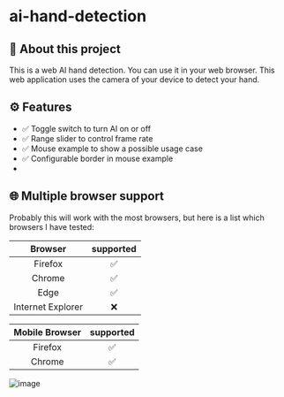# ai-hand-detection
## 👋 About this project
This is a web AI hand detection. You can use it in your web browser. This web application uses the camera of your device to detect your hand.

## ⚙️ Features

- ✅ Toggle switch to turn AI on or off
- ✅ Range slider to control frame rate
- ✅ Mouse example to show a possible usage case
- ✅ Configurable border in mouse example
- 
## 🌐 Multiple browser support
Probably this will work with the most browsers, but here is a list which browsers I have tested: 

|      Browser      | supported |
|:-----------------:|:---------:|
|      Firefox      |     ✅     |
|      Chrome       |     ✅     |
|        Edge       |     ✅     |
| Internet Explorer |     ❌     |

| Mobile Browser | supported |
|:--------------:|:---------:|
|     Firefox    |     ✅     |
|     Chrome     |     ✅     |

![image](https://github.com/theshivamsk/ai-hand-detection/assets/165746109/18fd83a9-50bf-47c4-acec-2e9bc9c7c737)

